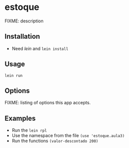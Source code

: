 # estoque

FIXME: description

## Installation

- Need *lein* and ```lein install``` 

## Usage

```lein run```

## Options

FIXME: listing of options this app accepts.

## Examples

- Run the `lein rpl` 
- Use the namespace from the file `(use 'estoque.aula3)`
- Run the functions `(valor-descontado 200)`
